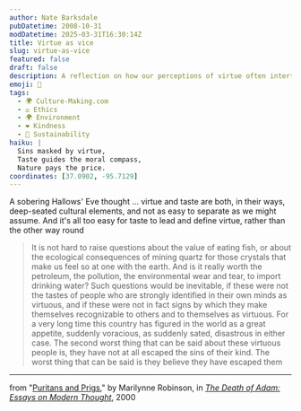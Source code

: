 ```yaml
---
author: Nate Barksdale
pubDatetime: 2008-10-31
modDatetime: 2025-03-31T16:30:14Z
title: Virtue as vice
slug: virtue-as-vice
featured: false
draft: false
description: A reflection on how our perceptions of virtue often intertwine with cultural tastes, highlighting the complexities of our choices and environmental impact.
emoji: 🍃
tags:
  - 🌍 Culture-Making.com
  - ⚖️ Ethics
  - 🌍 Environment
  - ❤️ Kindness
  - 🌱 Sustainability
haiku: |
  Sins masked by virtue,  
  Taste guides the moral compass,  
  Nature pays the price.
coordinates: [37.0902, -95.7129]
---
```


A sobering Hallows' Eve thought ... virtue and taste are both, in their ways, deep-seated cultural elements, and not as easy to separate as we might assume. And it's all too easy for taste to lead and define virtue, rather than the other way round

> It is not hard to raise questions about the value of eating fish, or about the ecological consequences of mining quartz for those crystals that make us feel so at one with the earth. And is it really worth the petroleum, the pollution, the environmental wear and tear, to import drinking water? Such questions would be inevitable, if these were not the tastes of people who are strongly identified in their own minds as virtuous, and if these were not in fact signs by which they make themselves recognizable to others and to themselves as virtuous. For a very long time this country has figured in the world as a great appetite, suddenly voracious, as suddenly sated, disastrous in either case. The second worst thing that can be said about these virtuous people is, they have not at all escaped the sins of their kind. The worst thing that can be said is they believe they have escaped them

---

from "[Puritans and Prigs](http://books.google.com/books?id=xegyS0lLhbgC&printsec=frontcover&dq=marilynne+robinson&ei=5FwLSdjUD4OGsgP95NjXBA#PPA162,M1)," by Marilynne Robinson, in [_The Death of Adam: Essays on Modern Thought_](http://books.google.com/books?id=xegyS0lLhbgC&printsec=frontcover&dq=marilynne+robinson&ei=5FwLSdjUD4OGsgP95NjXBA#PPP1,M1), 2000
